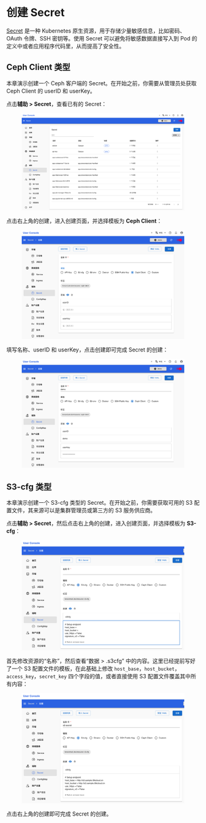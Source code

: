 # 创建 Secret

<a target="_blank" rel="noopener noreferrer" href="https://t9k.github.io/user-manuals/latest/modules/auxiliary/secret.html">Secret</a> 是一种 Kubernetes 原生资源，用于存储少量敏感信息，比如密码、OAuth 令牌、SSH 密钥等。使用 Secret 可以避免将敏感数据直接写入到 Pod 的定义中或者应用程序代码里，从而提高了安全性。

## Ceph Client 类型

本章演示创建一个 Ceph 客户端的 Secret。在开始之前，你需要从管理员处获取 Ceph Client 的 userID 和 userKey。

点击**辅助 > Secret**，查看已有的 Secret：

<figure class="screenshot">
  <img alt="list-secret" src="../../assets/task/manage-storage-network-and-auxiliary/auxiliary/list-secret.png" />
</figure>

点击右上角的创建，进入创建页面，并选择模板为 **Ceph Client**：

<figure class="screenshot">
  <img alt="create-secret-ceph-1" src="../../assets/task/manage-storage-network-and-auxiliary/auxiliary/create-secret-ceph-1.png" />
</figure>

填写名称、userID 和 userKey，点击创建即可完成 Secret 的创建：

<figure class="screenshot">
  <img alt="create-secret-ceph-2" src="../../assets/task/manage-storage-network-and-auxiliary/auxiliary/create-secret-ceph-2.png" />
</figure>

## S3-cfg 类型

本章演示创建一个 S3-cfg 类型的 Secret。在开始之前，你需要获取可用的 S3 配置文件，其来源可以是集群管理员或第三方的 S3 服务供应商。

点击**辅助 > Secret**，然后点击右上角的创建，进入创建页面，并选择模板为 **S3-cfg**：

<figure class="screenshot">
  <img alt="create-secret-s3cfg-1" src="../../assets/task/manage-storage-network-and-auxiliary/auxiliary/created-secret-s3cfg-1.png" />
</figure>

首先修改资源的“名称”，然后查看“数据 > .s3cfg” 中的内容。这里已经提前写好了一个 S3 配置文件的模板，在此基础上修改 `host_base`，`host_bucket`，`access_key`，`secret_key` 四个字段的值，或者直接使用 S3 配置文件覆盖其中所有内容：

<figure class="screenshot">
  <img alt="create-secret-s3cfg-2" src="../../assets/task/manage-storage-network-and-auxiliary/auxiliary/created-secret-s3cfg-2.png" />
</figure>

点击右上角的创建即可完成 Secret 的创建。

